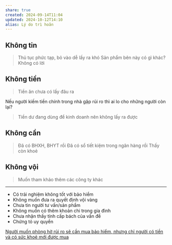 ```yaml
---
share: true
created: 2024-09-14T11:04
updated: 2024-10-12T14:10
alias: Lý do trì hoãn
---
```

## Không tin
> Thủ tục phức tạp, bỏ vào dễ lấy ra khó
> Sản phẩm bên này có gì khác?
> Không có lời
## Không tiền
> Tiền ăn chưa có lấy đâu ra

Nếu người kiếm tiền chính trong nhà gặp rủi ro thì ai lo cho những người còn lại?
> Tiền dư đang dùng để kinh doanh nên không lấy ra được

## Không cần
> Đã có BHXH, BHYT rồi
> Đã có sổ tiết kiệm trong ngân hàng rồi
>Thấy còn khoẻ
## Không vội
> Muốn tham khảo thêm các công ty khác

---

- Có trải nghiệm không tốt với bảo hiểm
- Không muốn đưa ra quyết định vội vàng
- Chưa tin người tư vấn/sản phẩm
- Không muốn có thêm khoản chi trong gia đình
- Chưa nhận thấy tính cấp bách của vấn đề
- Chứng tỏ uy quyền



[Người muốn phòng hờ rủi ro sẽ cần mua bảo hiểm, nhưng chỉ người có tiền và có sức khoẻ mới được mua](./Ng%C6%B0%E1%BB%9Di%20mu%E1%BB%91n%20ph%C3%B2ng%20h%E1%BB%9D%20r%E1%BB%A7i%20ro%20s%E1%BA%BD%20c%E1%BA%A7n%20mua%20b%E1%BA%A3o%20hi%E1%BB%83m,%20nh%C6%B0ng%20ch%E1%BB%89%20ng%C6%B0%E1%BB%9Di%20c%C3%B3%20ti%E1%BB%81n%20v%C3%A0%20c%C3%B3%20s%E1%BB%A9c%20kho%E1%BA%BB%20m%E1%BB%9Bi%20%C4%91%C6%B0%E1%BB%A3c%20mua.md)
